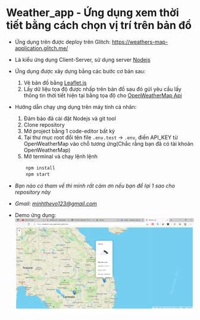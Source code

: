 # Weather_app - Ứng dụng xem thời tiết bằng cách chọn vị trí trên bản đồ

- Ứng dụng trên được deploy trên Glitch: https://weathers-map-application.glitch.me/

- Là kiểu ứng dụng Client-Server, sử dụng server [Nodejs](https://nodejs.org/en/)

- Ứng dụng được xây dựng bằng các bước cơ bản sau:
    1. Vẽ bản đồ bằng [Leaflet.js](https://leafletjs.com/)
    2. Lấy dữ liệu tọa độ được nhấp trên bản đồ sau đó gửi yêu cầu lấy thông tin thời tiết hiện tại bằng tọa độ cho [OpenWeatherMap Api](https://openweathermap.org/api)

- Hướng dẫn chạy ựng dụng trên máy tính cá nhân:
    1. Đảm bảo đã cài đặt Nodejs và git tool
    2. Clone repository
    3. Mở project bằng 1 code-editor bất kỳ
    4. Tại thư mục root đổi tên file `.env.test` -> `.env`, điền API_KEY từ OpenWeatherMap vào chỗ tương ứng(Chắc rằng bạn đã có tài khoản OpenWeatherMap)
    5. Mở terminal và chạy lệnh lệnh
    ```bash
        npm install
        npm start
    ```
- *Bạn nào có tham về thì mình rất cảm ơn nếu bạn để lại 1 sao cho repository này*

- *Gmail: minhthevo123@gmail.com*

- Demo ứng dụng:
![](public\img\Demo.PNG)
